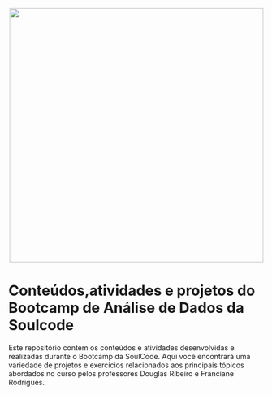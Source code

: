 <p align="center">
  <img src="https://github.com/AdrianoHKim/Soulcode/assets/106113799/4c344687-35ac-422b-bd9e-0e78bc7263f1" width="500"/>
</p>

# Conteúdos,atividades e projetos do Bootcamp de Análise de Dados da Soulcode

Este repositório contém os conteúdos e atividades desenvolvidas e realizadas durante o Bootcamp da SoulCode. 
Aqui você encontrará uma variedade de projetos e exercícios relacionados aos principais tópicos abordados no curso pelos
professores Douglas Ribeiro e Franciane Rodrigues.
